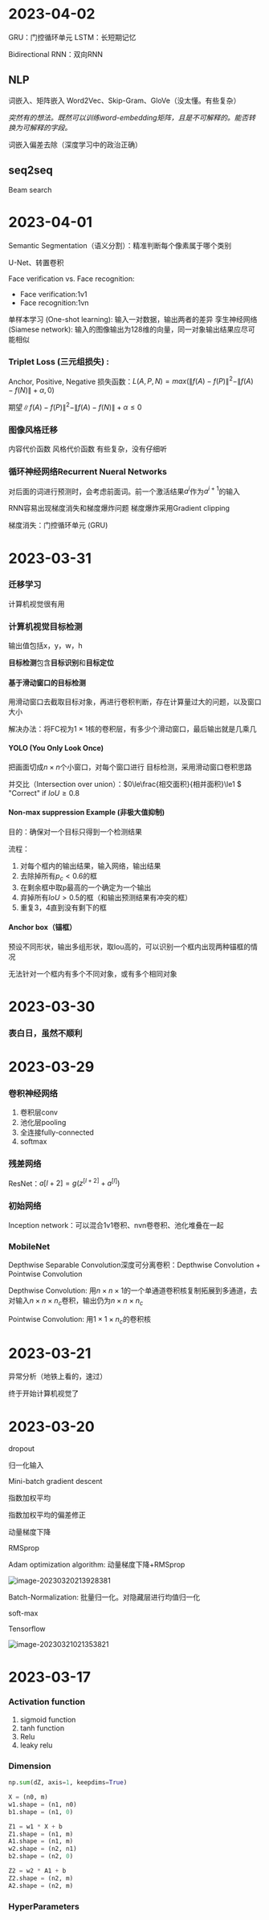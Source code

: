 # 2023-04-02

GRU：门控循环单元
LSTM：长短期记忆

Bidirectional RNN：双向RNN

## NLP

词嵌入、矩阵嵌入
Word2Vec、Skip-Gram、GloVe（没太懂。有些复杂）

*突然有的想法。既然可以训练word-embedding矩阵，且是不可解释的。能否转换为可解释的字段。*

词嵌入偏差去除（深度学习中的政治正确）

## seq2seq

Beam search

# 2023-04-01

Semantic Segmentation（语义分割）：精准判断每个像素属于哪个类别

U-Net、转置卷积

Face verification vs. Face recognition:

* Face verification:1v1
* Face recognition:1vn

单样本学习 (One-shot learning): 输入一对数据，输出两者的差异
孪生神经网络 (Siamese network): 输入的图像输出为128维的向量，同一对象输出结果应尽可能相似

### Triplet Loss (三元组损失) :

Anchor, Positive, Negative
损失函数：$L(A,P,N)= max(\|f(A)-f(P)\|^{2}-\|f(A)-f(N)\|+\alpha,0)$

期望$\|f(A)-f(P)\|^{2}-\|f(A)-f(N)\|+\alpha\le0$

### 图像风格迁移

内容代价函数
风格代价函数
有些复杂，没有仔细听

### 循环神经网络Recurrent Nueral Networks

对后面的词进行预测时，会考虑前面词。前一个激活结果$a^i$作为$a^{i+1}$的输入

RNN容易出现梯度消失和梯度爆炸问题
梯度爆炸采用Gradient clipping

梯度消失：门控循环单元 (GRU)

# 2023-03-31

### 迁移学习

计算机视觉很有用

### 计算机视觉目标检测

输出值包括x，y，w，h

**目标检测**包含**目标识别**和**目标定位**

#### 基于滑动窗口的目标检测

用滑动窗口去截取目标对象，再进行卷积判断，存在计算量过大的问题，以及窗口大小

解决办法：将FC视为$1 \times1$核的卷积层，有多少个滑动窗口，最后输出就是几乘几

#### YOLO (You Only Look Once)

把画面切成$n\times n$个小窗口，对每个窗口进行 目标检测，采用滑动窗口卷积思路

并交比（Intersection over union）：$0\le\frac{相交面积}{相并面积}\le1 $
	"Correct" if $IoU \ge 0.8$

#### Non-max suppression Example (非极大值抑制)

目的：确保对一个目标只得到一个检测结果

流程：

1. 对每个框内的输出结果，输入网络，输出结果
2. 去除掉所有$p_c \lt 0.6$的框
3. 在剩余框中取p最高的一个确定为一个输出
4. 弃掉所有$IoU\gt0.5$的框（和输出预测结果有冲突的框）
5. 重复3，4直到没有剩下的框

#### Anchor box（锚框）

预设不同形状，输出多组形状，取Iou高的，可以识别一个框内出现两种锚框的情况

无法针对一个框内有多个不同对象，或有多个相同对象

# 2023-03-30

### 表白日，虽然不顺利

# 2023-03-29

### 卷积神经网络

1. 卷积层conv
2. 池化层pooling
3. 全连接fully-connected
4. softmax

### 残差网络

ResNet：$a{[l+2]}=g\left(z^{[l+2]}+a^{[l]}\right)$

### 初始网络

Inception network：可以混合1v1卷积、nvn卷卷积、池化堆叠在一起

### MobileNet

Depthwise Separable Convolution深度可分离卷积：Depthwise Convolution + Pointwise Convolution

Depthwise Convolution: 用$n \times n \times 1$的一个单通道卷积核复制拓展到多通道，去对输入$n \times n \times n_c$卷积，输出仍为$n \times n \times n_c$

Pointwise Convolution: 用$1 \times 1 \times n_c$的卷积核  

# 2023-03-21

异常分析（地铁上看的，速过）

终于开始计算机视觉了

# 2023-03-20

dropout

归一化输入

Mini-batch gradient descent

指数加权平均

指数加权平均的偏差修正

动量梯度下降

RMSprop

Adam optimization algorithm: 动量梯度下降+RMSprop

![image-20230320213928381](/Users/liyuanyong/files/temp/note/note.assets/image-20230320213928381.png)

Batch-Normalization: 批量归一化。对隐藏层进行均值归一化

soft-max

Tensorflow

![image-20230321021353821](/Users/liyuanyong/files/temp/note/note.assets/image-20230321021353821.png)




# 2023-03-17

### Activation function

1. sigmoid function
2. tanh function
3. Relu
4. leaky relu

### Dimension

```python
np.sum(dZ, axis=1, keepdims=True)
```

```python
X = (n0, m)
w1.shape = (n1, n0)
b1.shape = (n1, 0)

Z1 = w1 * X + b
Z1.shape = (n1, m)
A1.shape = (n1, m)
w2.shape = (n2, n1)
b2.shape = (n2, 0)

Z2 = w2 * A1 + b
Z2.shape = (n2, m)
A2.shape = (n2, m)
```

### HyperParameters
